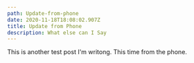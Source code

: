 ```yaml
---
path: Update-from-phone
date: 2020-11-18T18:08:02.907Z
title: Update from Phone
description: What else can I Say
---
```

This is another test post I'm writong. This time from the phone.﻿
